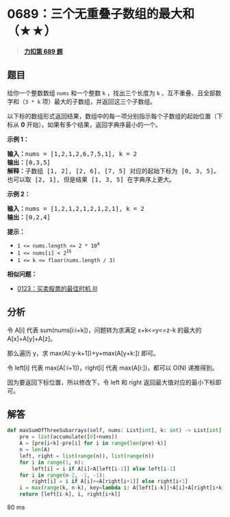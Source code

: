# 0689：三个无重叠子数组的最大和（★★）


> <u>**[力扣第 689 题](https://leetcode.cn/problems/maximum-sum-of-3-non-overlapping-subarrays/)**</u>

## 题目

<p>给你一个整数数组 <code>nums</code> 和一个整数 <code>k</code> ，找出三个长度为 <code>k</code> 、互不重叠、且全部数字和（<code>3 * k</code> 项）最大的子数组，并返回这三个子数组。</p>

<p>以下标的数组形式返回结果，数组中的每一项分别指示每个子数组的起始位置（下标从 <strong>0</strong> 开始）。如果有多个结果，返回字典序最小的一个。</p>



<p><strong>示例 1：</strong></p>

<pre>
<strong>输入：</strong>nums = [1,2,1,2,6,7,5,1], k = 2
<strong>输出：</strong>[0,3,5]
<strong>解释：</strong>子数组 [1, 2], [2, 6], [7, 5] 对应的起始下标为 [0, 3, 5]。
也可以取 [2, 1], 但是结果 [1, 3, 5] 在字典序上更大。
</pre>

<p><strong>示例 2：</strong></p>

<pre>
<strong>输入：</strong>nums = [1,2,1,2,1,2,1,2,1], k = 2
<strong>输出：</strong>[0,2,4]
</pre>



<p><strong>提示：</strong></p>

<ul>
<li><code>1 &lt;= nums.length &lt;= 2 * 10<sup>4</sup></code></li>
<li><code>1 &lt;= nums[i] &lt; 2<sup>16</sup></code></li>
<li><code>1 &lt;= k &lt;= floor(nums.length / 3)</code></li>
</ul>


**相似问题：**
- [0123：买卖股票的最佳时机 III](/leetcode/0123)


## 分析

令 A[i] 代表 sum(nums[i:i+k])，问题转为求满足 x+k<=y<=z-k 的最大的 A[x]+A[y]+A[z]。

那么遍历 y，求 max(A[:y-k+1])+y+max(A[y+k:]) 即可。

令 left[i] 代表 max(A[:i+1])，right[i] 代表 max(A[i:])，都可以 O(N) 递推得到。

因为要返回下标位置，所以修改下，令 left 和 right 返回最大值对应的最小下标即可。

## 解答

```python
def maxSumOfThreeSubarrays(self, nums: List[int], k: int) -> List[int]:
    pre = list(accumulate([0]+nums))
    A = [pre[i+k]-pre[i] for i in range(len(pre)-k)]
    n = len(A)
    left, right = list(range(n)), list(range(n))
    for i in range(1, n):
        left[i] = i if A[i]>A[left[i-1]] else left[i-1]
    for i in range(n-2, -1, -1):
        right[i] = i if A[i]>=A[right[i+1]] else right[i+1]
    i = max(range(k, n-k), key=lambda i: A[left[i-k]]+A[i]+A[right[i+k]])
    return [left[i-k], i, right[i+k]]
```
80 ms


